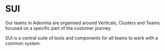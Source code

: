 # SUI

Our teams in Adevinta are organised around Verticals, Clusters and Teams focused on a specific part of the customer journey. 

SUI is a central suite of tools and components for all teams to work with a common system.

